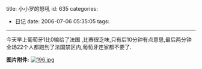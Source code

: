 title: 小小罗的怒吼
id: 635
categories:
  - 日记
date: 2006-07-06 05:35:05
tags:
---

今天早上葡萄牙1比0输给了法国 ,比赛很乏味,只有后10分钟有点意思,最后两分钟全场22个人都跑到了法国禁区内,葡萄牙连家都不要了.

**图片附件:**
[![196.jpg](//blog.foolbird.net/wp-content/uploads/2007/01/129_196.jpg)](http://www.foolbird.net/635.html/196.jpg "196.jpg")